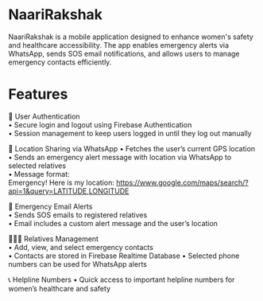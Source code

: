 # NaariRakshak
NaariRakshak is a mobile application designed to enhance women's safety and healthcare accessibility. The app enables emergency alerts via WhatsApp, sends SOS email notifications, and allows users to manage emergency contacts efficiently.

# Features

🔐 User Authentication  
• Secure login and logout using Firebase Authentication  
• Session management to keep users logged in until they log out manually 

📍 Location Sharing via WhatsApp 
• Fetches the user’s current GPS location  
• Sends an emergency alert message with location via WhatsApp to selected relatives  
• Message format:  
Emergency! Here is my location: https://www.google.com/maps/search/?api=1&query=LATITUDE,LONGITUDE

📧 Emergency Email Alerts  
• Sends SOS emails to registered relatives  
• Email includes a custom alert message and the user’s location

👨‍👩‍👧 Relatives Management  
• Add, view, and select emergency contacts  
• Contacts are stored in Firebase Realtime Database
• Selected phone numbers can be used for WhatsApp alerts

📞 Helpline Numbers
• Quick access to important helpline numbers for women’s healthcare and safety




